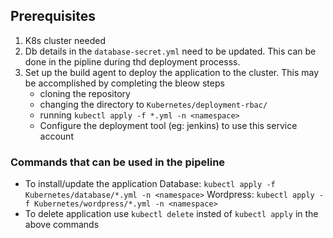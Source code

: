 Prerequisites
---------
1. K8s cluster needed
2. Db details in the ```database-secret.yml``` need to be updated. This can be done in the pipline during thd deployment processs.
3. Set up the build agent to deploy the application to the cluster.
    This may be accomplished by completing the bleow steps
     * cloning the repository
     * changing the directory to ```Kubernetes/deployment-rbac/```
     * running ```kubectl apply -f *.yml -n <namespace>``` 
     * Configure the deployment tool (eg: jenkins) to use this service account

### Commands that can be used in the pipeline
- To install/update the application
  Database: ```kubectl apply -f Kubernetes/database/*.yml -n <namespace>```
  Wordpress: ```kubectl apply -f Kubernetes/wordpress/*.yml -n <namespace>```
- To delete application
  use ```kubectl delete```  insted of ```kubectl apply``` in the above commands


